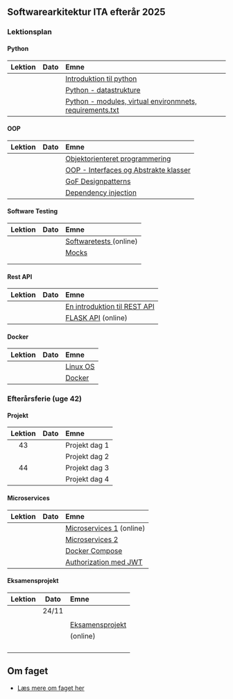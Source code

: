 ## Softwarearkitektur ITA efterår 2025

### Lektionsplan

#### Python
| Lektion |    Dato    |       Emne                            |
|:-----:|:---------:|:----------------------------------------------------------|
|        |            | [Introduktion til python](materialer/intro1/py_intro_1.md)                |
|        |            | [Python - datastrukture](materialer/intro2/py_intro_2.md)                 |
|        |            | [Python - modules, virtual environmnets, requirements.txt](materialer/intro3/py_intro_3.md)|

#### OOP
| Lektion |    Dato    |       Emne                            |
|:-----:|:---------:|:----------------------------------------------------------|
|        |            | [Objektorienteret programmering](materialer/oop1/oop_1.md)|
|        |            | [OOP - Interfaces og Abstrakte klasser](materialer/oop2/oop_2.md)        |
|        |            | [GoF Designpatterns](materialer/oop3/oop_3.md)|
|        |            | [Dependency injection](materialer/oop4/oop_4.md) |



#### Software Testing
| Lektion |    Dato    |       Emne                            |
|:-----:|:---------:|:----------------------------------------------------------|
|        |            | [Softwaretests ](materialer/tests1/testing_1.md) (online) |
|        |            | [Mocks](lessons/ses10.md) |
|        |            | [](lessons/ses10.md) |
|        |            | [](lessons/ses10.md) |

#### Rest API
| Lektion |    Dato    |       Emne                            |
|:-----:|:---------:|:----------------------------------------------------------|
|        |            | [En introduktion til REST API](materialer/restapi1/introduktion_til_rest_api.md)|
|        |            | [FLASK API](materialer/restapi2/flask.md) (online)|

#### Docker
| Lektion |    Dato    |       Emne                            |
|:-----:|:---------:|:----------------------------------------------------------|
|        |            | [Linux OS](materialer/docker1/docker_1.md)|
|        |            | [Docker](materialer/docker2/docker_2.md)|

### Efterårsferie (uge 42)

#### Projekt
| Lektion |    Dato    |       Emne                         |
|:-----:|:---------:|:----------------------------------------------------------|
|   43   |       | Projekt dag 1 |
|       |       | Projekt dag 2 |
|    44  |       | Projekt dag 3 |
|       |       | Projekt dag 4 |

#### Microservices
| Lektion |    Dato    |       Emne                         |
|:-----:|:---------:|:----------------------------------------------------------|
|        |            | [Microservices 1](lessons/ses10.md) (online) |
|        |            | [Microservices 2](lessons/ses10.md)  |
|        |            | [Docker Compose](materialer/docker3/docker_3.md) |
|        |            | [Authorization med JWT](lessons/ses10.md)  |


#### Eksamensprojekt
| Lektion |    Dato    |       Emne                            |
|:-----:|:---------:|:----------------------------------------------------------|
|        |     24/11  | [](lessons/ses10.md)  |
|        |            | [](lessons/ses10.md)  |
|        |            | [Eksamensprojekt ](lessons/ses10.md)    |
|        |            | [](lessons/ses10.md) (online)  |
|        |            | [](lessons/ses10.md)  |
|        |            | [](lessons/ses10.md)  |
|        |            | |
|        |            | [](lessons/ses10.md)  |

## Om faget
* [Læs mere om faget her](formalia/about_this_elective.md)
